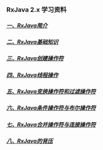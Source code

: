 ### RxJava 2.x 学习资料



##### [一、RxJava简介](RxJava简介.md)

##### [二、RxJava基础知识](RxJava基础知识.md)

##### [三、RxJava创建操作符](RxJava创建操作符.md)

##### [四、RxJava线程操作](RxJava线程操作.md)

##### [五、RxJava变换操作符和过滤操作符](RxJava变换操作符和过滤操作符.md)

##### [六、RxJava条件操作符与布尔操作符](RxJava条件操作符和布尔操作符.md)

##### [七、RxJava合并操作符与连接操作符](RxJava合并操作符与连接操作符.md)

##### [八、RxJava的背压](RxJava的背压.md)